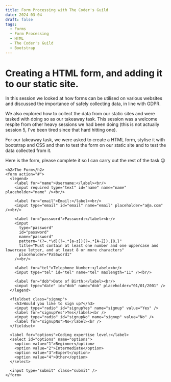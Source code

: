 ```yaml
---
title: Form Processing with The Coder's Guild
date: 2024-03-04
draft: false
tags:
  - Forms
  - Form Processing
  - HTML
  - The Coder's Guild
  - Bootstrap
---
```

<h1>Creating a HTML form, and adding it to our static site. </h1>

In this session we looked at how forms can be utilised on various websites and discussed the importance of safely collecting data, in line with GDPR. 

We also explored how to collect the data from our static sites and were tasked with doing so as our takeaway task. This session was a welcome respite from other heavy sessions we had been doing (this is not actually session 5, I've been tired since that hard hitting one).

For our takeaway task, we were asked to create a HTML form, stylise it with bootstrap and CSS and then to test the form on our static site and to test the data collected from it. 

Here is the form, please complete it so I can carry out the rest of the task 😉


    <h2>The Form</h2>
    <form action="#">
      <legend>
        <label for="name">Username:</label><br/>
        <input required type="text" id="name" name="name" placeholder="name" /><br/>
  
        <label for="email">Email:</label><br/>
        <input type="email" id="email" name="email" placeholder="a@a.com" /><br/>
  
        <label for="password">Password:</label><br/>
        <input
          type="password"
          id="password"
          name="password"
          pattern="(?=.*\d)(?=.*[a-z])(?=.*[A-Z]).{8,}"
          title="Must contain at least one number and one uppercase and lowercase letter, and at least 8 or more characters"
          placeholder="Pa55word1"
        /><br/>
  
        <label for="tel">Telephone Number:</label><br/>
        <input type="tel" id="tel" name="tel" maxlength="11" /><br/>
  
        <label for="dob">Date of Birth:</label><br/>
        <input type="date" id="dob" name="dob" placeholder="01/01/2001" />
      </legend>

      <fieldset class="signup">
        <h3>Would you like to sign up?</h3>
        <input type="radio" id="signupYes" name="signup" value="Yes" />
        <label for="signupYes">Yes</label><br />
        <input type="radio" id="signupNo" name="signup" value="No" />
        <label for="signupNo">No</label><br />
      </fieldset>

      <label for="options">Coding expertise level:</label>
      <select id="options" name="options">
        <option value="1">Beginner</option>
        <option value="2">Intermediate</option>
        <option value="3">Expert</option>
        <option value="4">Other</option>
      </select>

      <input type="submit" class="submit" />
    </form>
